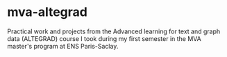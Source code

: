 # mva-altegrad
Practical work and projects from the Advanced learning for text and graph data (ALTEGRAD) course I took during my first semester in the MVA master's program at ENS Paris-Saclay.
